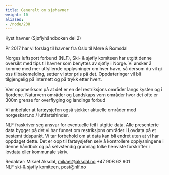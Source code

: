 ```yaml
---
title: Generelt om sjøhavner
weight: 10
aliases:
- /node/238
---
```


Kyst havner (Sjøflyhåndboken del 2)

Pr 2017 har vi forslag til havner fra Oslo til Møre & Romsdal

Norges luftsport forbund (NLF), Ski- & sjøfly komiteen har utgitt denne oversikt med tips til havner som benyttes av sjøfly i Norge. Vi ønsker å komme med mer utfyllende opplysninger om hver havn, så dersom du vil gi oss tilbakemelding, setter vi stor pris på det. Oppdateringer vil bli tilgjengelig på internett og på trykk etter hvert.

Vær oppmerksom på at det er en del restriksjons områder langs kysten og i fjordene. Naturvern områder og Landskaps vern områder hvor det ofte er 300m grense for overflyging og landings forbud

Vi anbefaler at fartøysjefen også sjekker aktuelle områder med norgeskart.no / luftfartshinder.

NLF fraskriver seg ansvar for eventuelle feil i utgitte data. Alle presenterte data bygger på det vi har funnet om restriksjons områder i Lovdata på et bestemt tidspunkt. Vi tar forbehold om at data kan bli endret uten at vi har oppdaget dette. Det er opp til fartøysjefen selv å kontrollere opplysningene i denne håndbok og på selvstendig grunnlag tolke henviste forskrifter i lovdata eller kommunale skriv.

Redaktør: Mikael Aksdal, mikael@aksdal.no +47 908 62 901\
NLF ski-& sjøfly komiteen, post@nlf.no